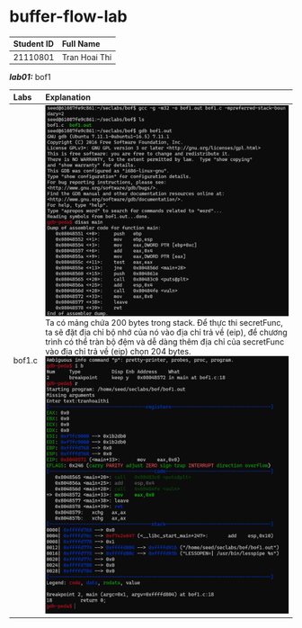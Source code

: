 # buffer-flow-lab
| Student ID | Full Name |
| :--- | :--- |
| 21110801 | Tran Hoai Thi |

___lab01:___ bof1

| Labs | Explanation |
| :---| :--- |
| bof1.c | ![image01](image-01.png)  Ta có mảng chứa 200 bytes trong stack. Để thực thi secretFunc, ta sẽ đặt địa chỉ bộ nhớ của nó vào địa chỉ trả về (eip), để chương trình có thể tràn bộ đệm và dễ dàng thêm địa chỉ của secretFunc vào địa chỉ trả về (eip) chọn 204 bytes. ![image02](image-02.png) | 

